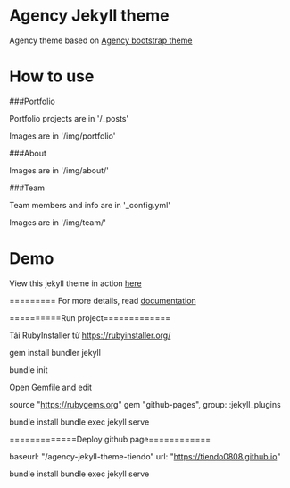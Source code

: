 Agency Jekyll theme
====================

Agency theme based on [Agency bootstrap theme ](https://startbootstrap.com/template-overviews/agency/)

# How to use

###Portfolio 

Portfolio projects are in '/_posts'

Images are in '/img/portfolio'

###About

Images are in '/img/about/'

###Team

Team members and info are in '_config.yml'

Images are in '/img/team/'


# Demo

View this jekyll theme in action [here](https://y7kim.github.io/agency-jekyll-theme)

=========
For more details, read [documentation](http://jekyllrb.com/)



==========Run project=============


Tải RubyInstaller từ https://rubyinstaller.org/
<!-- ruby -v -->

gem install bundler jekyll

bundle init

Open Gemfile and edit

source "https://rubygems.org"
gem "github-pages", group: :jekyll_plugins

bundle install
bundle exec jekyll serve





=============Deploy github page============

<!-- _config.yml -->
baseurl: "/agency-jekyll-theme-tiendo"
url: "https://tiendo0808.github.io"

bundle install
bundle exec jekyll serve





